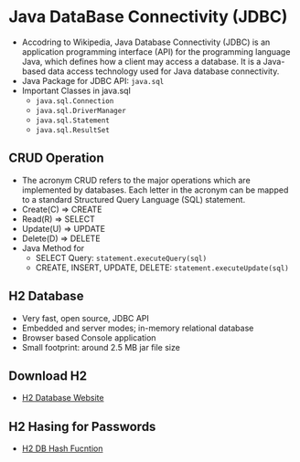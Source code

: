 # Java DataBase Connectivity (JDBC)
- Accodring to Wikipedia, Java Database Connectivity (JDBC) is an application programming interface (API) for the programming language Java, which defines how a client may access a database. It is a Java-based data access technology used for Java database connectivity.
- Java Package for JDBC API: `java.sql`
- Important Classes in java.sql
  - `java.sql.Connection`
  - `java.sql.DriverManager`
  - `java.sql.Statement`
  - `java.sql.ResultSet`

## CRUD Operation
- The acronym CRUD refers to the major operations which are implemented by databases. 
Each letter in the acronym can be mapped to a standard Structured Query Language (SQL) statement.
- Create(C) => CREATE
- Read(R)   => SELECT
- Update(U) => UPDATE
- Delete(D) => DELETE
- Java Method for 
  - SELECT Query: `statement.executeQuery(sql)`
  - CREATE, INSERT, UPDATE, DELETE: `statement.executeUpdate(sql)`

## H2 Database
- Very fast, open source, JDBC API
- Embedded and server modes; in-memory relational database
- Browser based Console application
- Small footprint: around 2.5 MB jar file size 

## Download H2
- <a href="https://www.h2database.com" target="_blank">H2 Database Website</a>

## H2 Hasing for Passwords
- <a href="https://h2database.com/html/functions.html#hash" target="_blank">H2 DB Hash Fucntion </a>